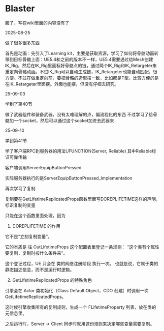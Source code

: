 # Blaster
服了，写在wiki里面的内容没有了

2025-08-25

做了很多很多东西

首先是动画：先引入了Learning kit，主要是获取资源，学习了如何将骨骼动画转移到目标骨骼上面：UE5.4和之前的版本不一样，UE5.4需要通过给Mesh创建IK_Rig，然后在IK_Rig里面标好骨骼点的链，通过两个IK_Rig和IK_Retargeter来重定向骨骼动画。不过IK_Rig可以自动生成链，IK_Retargeter也能自动匹配，很方便。不过在做重定向前，要把骨骼的造型摆一致，比如都是T型。比较方便的是在IK_Retargeter里面摆。外面也能摆，但没有仔细去研究。

25-09-03

学到了第40节

做了武器组件和装备武器，没有太难理解的点，偏流程化的东西
不过学习了给骨骼加一个socket，然后可以通过这个socket加进去武器来

25-09-10

学到第41节

学了客户端RPC到服务器的用法UFUNCTION(Server, Reliable) 其中Reliable标识可靠传输

客户端调用ServerEquipButtonPressed

实际服务器执行的是ServerEquipButtonPressed_Implementation

再次学习了复制

复制要在GetLifetimeReplicatedProps函数里面写DOREPLIFETIME这样的声明，标识复制的变量

只能在这个函数里面处理，因为

1. DOREPLIFETIME 的作用

它不是“立刻复制变量”。

它的本质是 往 OutLifetimeProps 这个配置表里登记一条规则：
“这个类有个属性要复制，复制时按什么条件来”。

这个登记过程，UE 只会在 类的网络注册阶段 执行一次。
也就是说，它属于类的静态描述信息，而不是运行时逻辑。

2. GetLifetimeReplicatedProps 的特殊角色

引擎会在 Actor 类初始化（Class Default Object，CDO 创建）时调用一次 GetLifetimeReplicatedProps。

这时候引擎收集所有的复制规则，生成一个 FLifetimeProperty 列表，放在类的元信息里。

之后运行时，Server → Client 同步时就用这份规则来决定哪些变量需要复制。
